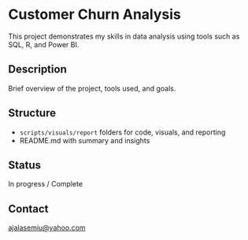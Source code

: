 # Customer Churn Analysis

This project demonstrates my skills in data analysis using tools such as SQL, R, and Power BI.

## Description
Brief overview of the project, tools used, and goals.

## Structure
- `scripts/visuals/report` folders for code, visuals, and reporting
- README.md with summary and insights

## Status
In progress / Complete

## Contact
[ajalasemiu@yahoo.com](mailto:ajalasemiu@yahoo.com)
